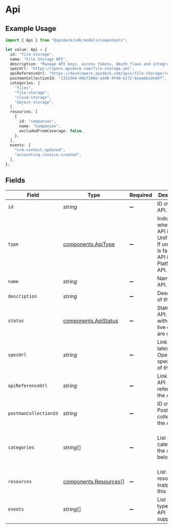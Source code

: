 # Api

## Example Usage

```typescript
import { Api } from "@apideck/sdk/models/components";

let value: Api = {
  id: "file-storage",
  name: "File Storage API",
  description: "Manage API keys, access tokens, OAuth flows and integrations.",
  specUrl: "https://specs.apideck.com/file-storage.yml",
  apiReferenceUrl: "https://developers.apideck.com/apis/file-storage/reference",
  postmanCollectionId: "1311564-00e7266b-a3d6-4f40-b172-baaa66a3ed6f",
  categories: [
    "files",
    "file-storage",
    "cloud-storage",
    "object-storage",
  ],
  resources: [
    {
      id: "companies",
      name: "Companies",
      excludedFromCoverage: false,
    },
  ],
  events: [
    "crm.contact.updated",
    "accounting.invoice.created",
  ],
};
```

## Fields

| Field                                                                                           | Type                                                                                            | Required                                                                                        | Description                                                                                     | Example                                                                                         |
| ----------------------------------------------------------------------------------------------- | ----------------------------------------------------------------------------------------------- | ----------------------------------------------------------------------------------------------- | ----------------------------------------------------------------------------------------------- | ----------------------------------------------------------------------------------------------- |
| `id`                                                                                            | *string*                                                                                        | :heavy_minus_sign:                                                                              | ID of the API.                                                                                  | file-storage                                                                                    |
| `type`                                                                                          | [components.ApiType](../../models/components/apitype.md)                                        | :heavy_minus_sign:                                                                              | Indicates whether the API is a Unified API. If unified_api is false, the API is a Platform API. |                                                                                                 |
| `name`                                                                                          | *string*                                                                                        | :heavy_minus_sign:                                                                              | Name of the API.                                                                                | File Storage API                                                                                |
| `description`                                                                                   | *string*                                                                                        | :heavy_minus_sign:                                                                              | Description of the API.                                                                         | Manage API keys, access tokens, OAuth flows and integrations.                                   |
| `status`                                                                                        | [components.ApiStatus](../../models/components/apistatus.md)                                    | :heavy_minus_sign:                                                                              | Status of the API. APIs with status live or beta are callable.                                  |                                                                                                 |
| `specUrl`                                                                                       | *string*                                                                                        | :heavy_minus_sign:                                                                              | Link to the latest OpenAPI specification of the API.                                            | https://specs.apideck.com/file-storage.yml                                                      |
| `apiReferenceUrl`                                                                               | *string*                                                                                        | :heavy_minus_sign:                                                                              | Link to the API reference of the API.                                                           | https://developers.apideck.com/apis/file-storage/reference                                      |
| `postmanCollectionId`                                                                           | *string*                                                                                        | :heavy_minus_sign:                                                                              | ID of the Postman collection of the API.                                                        | 1311564-00e7266b-a3d6-4f40-b172-baaa66a3ed6f                                                    |
| `categories`                                                                                    | *string*[]                                                                                      | :heavy_minus_sign:                                                                              | List of categories the API belongs to.                                                          | [<br/>"files",<br/>"file-storage",<br/>"cloud-storage",<br/>"object-storage"<br/>]              |
| `resources`                                                                                     | [components.Resources](../../models/components/resources.md)[]                                  | :heavy_minus_sign:                                                                              | List of resources supported in this API.                                                        |                                                                                                 |
| `events`                                                                                        | *string*[]                                                                                      | :heavy_minus_sign:                                                                              | List of event types this API supports.                                                          | [<br/>"crm.contact.updated",<br/>"accounting.invoice.created"<br/>]                             |
